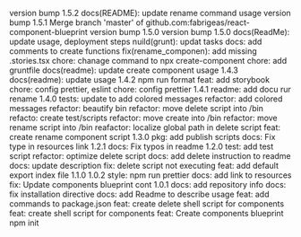 version bump 1.5.2
docs(README): update rename command usage
version bump 1.5.1
Merge branch 'master' of github.com:fabrigeas/react-component-blueprint
version bump 1.5.0
version bump 1.5.0
docs(ReadMe): update usage, deployment steps
nuild(grunt): updat tasks
docs: add comments to create functions
fix(rename_componen): add missing .stories.tsx
chore: chanage command to npx create-component
chore: add gruntfile
docs(readme): update create component usage
1.4.3
docs(readme): update usage
1.4.2
npm run format
feat: add storybook
chore: config prettier, eslint
chore: config prettier
1.4.1
readme: add docu rur rename
1.4.0
tests: update to add colored messages
refactor: add colored messages
refactor: beautify bin
refactor: move delete script into /bin
refacto: create test/scripts
refactor: move create into /bin
refactor: move rename script into /bin
reafactor: localize global path in delete script
feat: create rename component script
1.3.0
pkg: add publish scripts
docs: Fix type in resources link
1.2.1
docs: Fix typos in readme
1.2.0
test: add test script
refactor: optimize delete script
docs: add delete instruction to readme
docs: update description
fix: delete script not executing
feat: add default export index file
1.1.0
1.0.2
style: npm run prettier
docs: add link to resources
fix: Update components blueprint cont
1.0.1
docs: add repository info
docs: fix installation directive
docs: add Readme to describe usage
feat: add commands to package.json
feat: create delete shell script for components
feat: create shell script for components
feat: Create components blueprint
npm init
